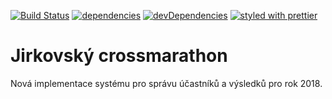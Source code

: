 [![Build Status](https://api.travis-ci.org/ivosh/jcm2018.svg?branch=master)](https://travis-ci.org/ivosh/jcm2018)
[![dependencies](https://david-dm.org/ivosh/jcm2018/status.svg)](https://david-dm.org/ivosh/jcm2018)
[![devDependencies](https://david-dm.org/ivosh/jcm2018/dev-status.svg)](https://david-dm.org/ivosh/jcm2018?type=dev)
[![styled with prettier](https://img.shields.io/badge/styled_with-prettier-ff69b4.svg)](https://github.com/prettier/prettier)

# Jirkovský crossmarathon

Nová implementace systému pro správu účastníků a výsledků pro rok 2018.